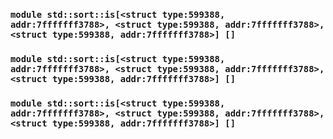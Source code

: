 ### `module std::sort::is[<struct type:599388, addr:7fffffff3788>, <struct type:599388, addr:7fffffff3788>, <struct type:599388, addr:7fffffff3788>] []`
### `module std::sort::is[<struct type:599388, addr:7fffffff3788>, <struct type:599388, addr:7fffffff3788>, <struct type:599388, addr:7fffffff3788>] []`
### `module std::sort::is[<struct type:599388, addr:7fffffff3788>, <struct type:599388, addr:7fffffff3788>, <struct type:599388, addr:7fffffff3788>] []`
